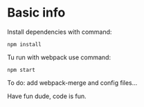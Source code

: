 # Basic info

Install dependencies with command:

    npm install

Tu run with webpack use command:

    npm start

To do: add webpack-merge and config files...

Have fun dude, code is fun.
